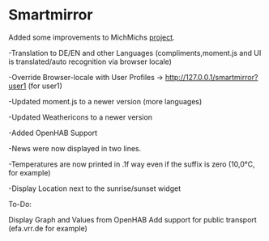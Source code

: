 Smartmirror
===========

Added some improvements to MichMichs [project](http://michaelteeuw.nl/tagged/magicmirror).

-Translation to DE/EN and other Languages (compliments,moment.js and UI is translated/auto recognition via browser locale)

-Override Browser-locale with User Profiles -> http://127.0.0.1/smartmirror?user1 (for user1)

-Updated moment.js to a newer version (more languages)

-Updated Weathericons to a newer version

-Added OpenHAB Support

-News were now displayed in two lines.

-Temperatures are now printed in .1f way even if the suffix is zero (10,0°C, for example) 

-Display Location next to the sunrise/sunset widget 




To-Do:

Display Graph and Values from OpenHAB
Add support for public transport (efa.vrr.de for example)
